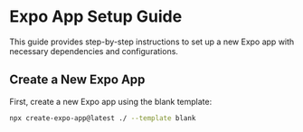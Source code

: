# Expo App Setup Guide

This guide provides step-by-step instructions to set up a new Expo app with necessary dependencies and configurations.

## Create a New Expo App

First, create a new Expo app using the blank template:

```bash
npx create-expo-app@latest ./ --template blank
